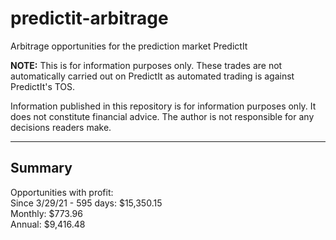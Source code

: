 # predictit-arbitrage

Arbitrage opportunities for the prediction market PredictIt

**NOTE:** This is for information purposes only. These trades are not automatically carried out on PredictIt as automated trading is against PredictIt's TOS.

Information published in this repository is for information purposes only. It does not constitute financial advice. The author is not responsible for any decisions readers make.

---

## Summary

Opportunities with profit:  
Since 3/29/21 - 595 days: $15,350.15  
Monthly: $773.96  
Annual: $9,416.48